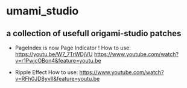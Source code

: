# umami_studio

## a collection of usefull origami-studio patches

 - PageIndex is now Page Indicator ! 
 How to use: 
 https://youtu.be/W7_7TrWDjVU
 https://www.youtube.com/watch?v=r1PwjcOBon4&feature=youtu.be
 
 - Ripple Effect
 How to use:
 https://www.youtube.com/watch?v=RFh0JD8yvII&feature=youtu.be
